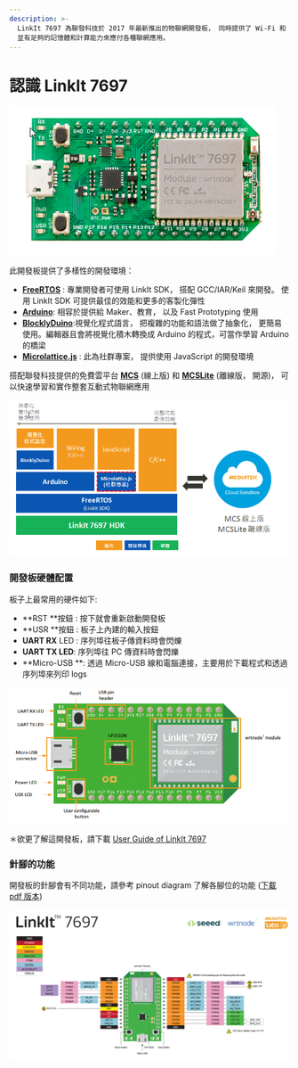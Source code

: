 ```yaml
---
description: >-
  LinkIt 7697 為聯發科技於 2017 年最新推出的物聯網開發板， 同時提供了 Wi-Fi 和 藍牙 兩種連線功能，
  並有足夠的記憶體和計算能力來應付各種聯網應用。
---
```


# 認識 LinkIt 7697

![](../.gitbook/assets/image-01.png)

此開發板提供了多樣性的開發環境：

* [**FreeRTOS**](https://docs.labs.mediatek.com/resource/mt7687-mt7697/en/get-started-linkit-7697-hdk) : 專業開發者可使用 LinkIt SDK， 搭配 GCC/IAR/Keil 來開發。 使用 LinkIt SDK 可提供最佳的效能和更多的客製化彈性
* [**Arduino**](https://docs.labs.mediatek.com/resource/linkit7697-arduino/en/setup-arduino-ide-for-linkit-7697): 相容於提供給 Maker、教育， 以及 Fast Prototyping 使用
* [**BlocklyDuino**](https://github.com/MediaTek-Labs/BlocklyDuino-for-LinkIt):視覺化程式語言， 把複雜的功能和語法做了抽象化， 更簡易使用。編輯器且會將視覺化積木轉換成 Arduino 的程式，可當作學習 Arduino 的橋梁
* [**Microlattice.js**](https://www.gitbook.com/book/iamblue/microlattice-js-for-linkit-rtos/details) : 此為社群專案， 提供使用 JavaScript 的開發環境

搭配聯發科技提供的免費雲平台 [**MCS**](https://mcs.mediatek.com/zh-TW/) (線上版) 和 [**MCSLite**](http://mcs-lite-introduction.netlify.com/zh-tw/) (離線版， 開源)， 可以快速學習和實作整套互動式物聯網應用

![](../.gitbook/assets/image-02.png)

### 開發板硬體配置 <a href="id-ren-shi-linkit7697-kai-fa-ban-ying-ti-pei-zhi" id="id-ren-shi-linkit7697-kai-fa-ban-ying-ti-pei-zhi"></a>

板子上最常用的硬件如下:

* **RST **按鈕 : 按下就會重新啟動開發板
* **USR **按鈕 : 板子上內建的輸入按鈕
* **UART RX** LED : 序列埠往板子傳資料時會閃爍
* **UART TX LED**:  序列埠往 PC 傳資料時會閃爍
* **Micro-USB **: 透過 Micro-USB 線和電腦連接，主要用於下載程式和透過序列埠來列印 logs

![](../.gitbook/assets/image-03.png)

＊欲更了解這開發板，請下載 [User Guide of LinkIt 7697](https://labs.mediatek.com/en/download/AAdtKvL9)

### 針腳的功能 <a href="id-ren-shi-linkit7697-zhen-jiao-de-gong-neng" id="id-ren-shi-linkit7697-zhen-jiao-de-gong-neng"></a>

開發板的針腳會有不同功能，請參考 pinout diagram 了解各腳位的功能 ([下載 pdf 版本](https://labs.mediatek.com/en/download/1ega2lbl))

![](../.gitbook/assets/image-04.png)
